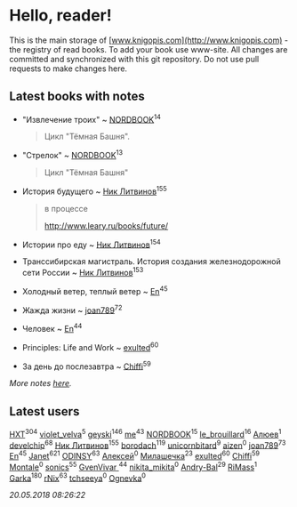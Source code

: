# Hello, reader!
This is the main storage of [www.knigopis.com](http://www.knigopis.com) - the registry of read books.
To add your book use www-site. All changes are committed and synchronized with this git repository.
Do not use pull requests to make changes here.


## Latest books with notes
* "Извлечение троих" ~ [NORDBOOK](users/325/325862222-vkontakte)<sup>14</sup>
    > Цикл "Тёмная Башня".

* "Стрелок" ~ [NORDBOOK](users/325/325862222-vkontakte)<sup>13</sup>
    > Цикл "Тёмная Башня"

* История будущего ~ [Ник Литвинов](users/241/241974816-vkontakte)<sup>155</sup>
    > в процессе
    > 
    > http://www.leary.ru/books/future/

* Истории про еду ~ [Ник Литвинов](users/241/241974816-vkontakte)<sup>154</sup>

* Транссибирская магистраль. История создания железнодорожной сети России ~ [Ник Литвинов](users/241/241974816-vkontakte)<sup>153</sup>

* Холодный ветер, теплый ветер ~ [En](users/333/333646551-vkontakte)<sup>45</sup>

* Жажда жизни ~ [joan789](users/240/2401650-vkontakte)<sup>72</sup>

* Человек ~ [En](users/333/333646551-vkontakte)<sup>44</sup>

* Principles: Life and Work ~ [exulted](users/100/100599204551896265722-google)<sup>60</sup>

* За день до послезавтра ~ [Chiffi](users/105/105831994080785626680-google)<sup>59</sup>


_More notes [here](latest_books_with_notes.md)._


## Latest users
[HXT](users/100/100002563462782-facebook)<sup>304</sup> 
[violet_velva](users/116/116961712580551399099-google)<sup>5</sup> 
[geyski](users/221/221959664-vkontakte)<sup>146</sup> 
[me](users/381/381417697-yandex)<sup>43</sup> 
[NORDBOOK](users/325/325862222-vkontakte)<sup>15</sup> 
[le_brouillard](users/133/13330781-vkontakte)<sup>16</sup> 
[Алюев](users/108/108488897837713164784-google)<sup>1</sup> 
[develchip](users/852/85203415-vkontakte)<sup>68</sup> 
[Ник Литвинов](users/241/241974816-vkontakte)<sup>155</sup> 
[borodach](users/157/15706320-vkontakte)<sup>119</sup> 
[unicornbitard](users/229/229973856-vkontakte)<sup>9</sup> 
[aizen](users/106/106430166082145393460-google)<sup>0</sup> 
[joan789](users/240/2401650-vkontakte)<sup>73</sup> 
[En](users/333/333646551-vkontakte)<sup>45</sup> 
[Janet](users/108/108113656204404967440-google)<sup>621</sup> 
[ODINSY](users/100/100978570902186865324-google)<sup>63</sup> 
[Алексей](users/900/9002212905104302078-mailru)<sup>0</sup> 
[Милашечка](users/200/200601396-vkontakte)<sup>23</sup> 
[exulted](users/100/100599204551896265722-google)<sup>60</sup> 
[Chiffi](users/105/105831994080785626680-google)<sup>59</sup> 
[Montale](users/224/224219704-vkontakte)<sup>0</sup> 
[sonics](users/588/5880221-vkontakte)<sup>55</sup> 
[GvenVivar ](users/158/158266434925901-facebook)<sup>44</sup> 
[nikita_mikita](users/198/198265295-vkontakte)<sup>0</sup> 
[Andry-Bal](users/109/109232883876697421544-google)<sup>29</sup> 
[RiMass](users/112/112917914232006857743-google)<sup>1</sup> 
[Garka](users/115/115753719718250012620-google)<sup>180</sup> 
[rNix](users/115/115622071-twitter)<sup>63</sup> 
[tchseeya](users/385/385117355-vkontakte)<sup>0</sup> 
[Ognevka](users/171/1712587528828974-facebook)<sup>0</sup> 


_20.05.2018 08:26:22_
